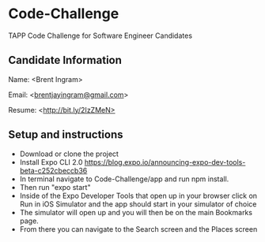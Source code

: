 # Code-Challenge
TAPP Code Challenge for Software Engineer Candidates



## Candidate Information

Name: \<Brent Ingram>

Email: \<brentjayingram@gmail.com>

Resume: \<http://bit.ly/2IzZMeN>

## Setup and instructions

- Download or clone the project
- Install Expo CLI 2.0 https://blog.expo.io/announcing-expo-dev-tools-beta-c252cbeccb36
- In terminal navigate to Code-Challenge/app and run npm install.
- Then run "expo start"
- Inside of the Expo Developer Tools that open up in your browser click on Run in iOS Simulator and the app should start in your simulator of choice
- The simulator will open up and you will then be on the main Bookmarks page.
- From there you can navigate to the Search screen and the Places screen





